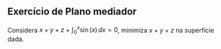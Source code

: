 ## Exercício de Plano mediador

Considera $x + y + z + \int_0^x \sin(x) \, dx = 0$, minimiza $x + y + z$ na superfície dada. 